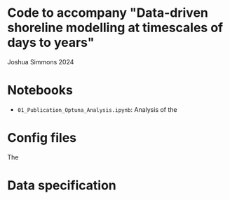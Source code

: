 # Code to accompany "Data-driven shoreline modelling at timescales of days to years"
Joshua Simmons 2024

# Notebooks

- `01_Publication_Optuna_Analysis.ipynb`: Analysis of the 


# Config files
The 

# Data specification

